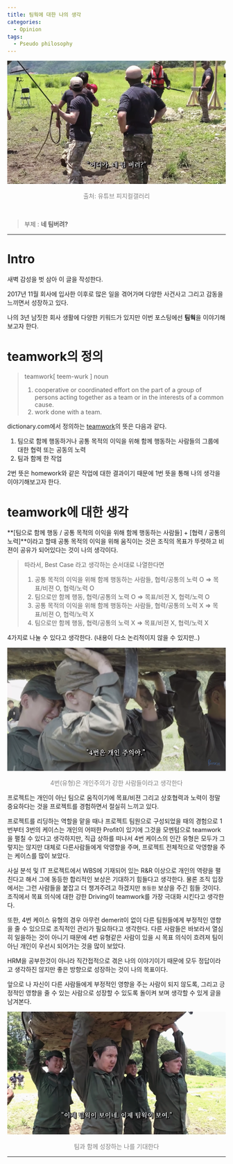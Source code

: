 ```yaml
---
title: 팀웍에 대한 나의 생각
categories:
  - Opinion
tags:
  - Pseudo philosophy
---
```


![Preview](/assets/contents/2020-09-16/img1.png)

<p style="color:gray; font-size:100%;" align="center">출처: 유튜브 피지컬갤러리</p>

<br>

> 부제 : **네 팀버려?**

<!-- more -->

---

# Intro

새벽 감성을 벗 삼아 이 글을 작성한다.

2017년 11월 회사에 입사한 이후로 많은 일을 겪어가며 다양한 사건사고 그리고 감동을 느끼면서 성장하고 있다.

나의 3년 남짓한 회사 생활에 다양한 키워드가 있지만 이번 포스팅에선 **팀웍**을 이야기해보고자 한다.
<br>


# teamwork의 정의

> teamwork[ teem-wurk ]
> noun
>
> 1. cooperative or coordinated effort on the part of a group of persons acting together as a team or in the interests of a common cause.
> 2. work done with a team.

dictionary.com에서 정의하는 [teamwork](https://www.dictionary.com/browse/teamwork?s=t)의 뜻은 다음과 같다.

1. 팀으로 함께 행동하거나 공통 목적의 이익을 위해 함께 행동하는 사람들의 그룹에 대한 협력 또는 공동의 노력
2. 팀과 함께 한 작업

2번 뜻은 homework와 같은 작업에 대한 결과이기 때문에 1번 뜻을 통해 나의 생각을 이야기해보고자 한다.
<br>

# teamwork에 대한 생각

**[팀으로 함께 행동 / 공통 목적의 이익을 위해 함께 행동하는 사람들] + [협력 / 공통의 노력]**이라고 할때
공통 목적의 이익을 위해 움직이는 것은 조직의 목표가 뚜렷하고 비젼이 공유가 되어있다는 것이 나의 생각이다.

> 따라서, Best Case 라고 생각하는 순서대로 나열한다면
>
> 1. 공통 목적의 이익을 위해 함께 행동하는 사람들, 협력/공통의 노력 O => 목표/비젼 O, 협력/노력 O
> 2. 팀으로만 함께 행동, 협력/공통의 노력 O => 목표/비젼 X, 협력/노력 O
> 3. 공통 목적의 이익을 위해 함께 행동하는 사람들, 협력/공통의 노력 X => 목표/비젼 O, 협력/노력 X
> 4. 팀으로만 함께 행동, 협력/공통의 노력 X => 목표/비젼 X, 협력/노력 X

4가지로 나눌 수 있다고 생각한다. (내용이 다소 논리적이지 않을 수 있지만..)

![img4](/assets/contents/2020-09-16/img4.png)
<p style="color:gray; font-size:100%;" align="center">4번(유형)은 개인주의가 강한 사람들이라고 생각한다</p>

프로젝트는 개인이 아닌 팀으로 움직이기에 목표/비젼 그리고 상호협력과 노력이 정말 중요하다는 것을 프로젝트를 경험하면서 절실히 느끼고 있다.

프로젝트를 리딩하는 역할을 맡을 때나 프로젝트 팀원으로 구성되었을 때의 경험으로 1번부터 3번의 케이스는 개인의 어떠한 Profit이 있기에 그것을 모멘텀으로 teamwork을 펼칠 수 있다고 생각하지만, 직급 상하를 떠나서 4번 케이스의 인간 유형은 모두가 그렇지는 않지만 대체로 다른사람들에게 악영향을 주며, 프로젝트 전체적으로 악영향을 주는 케이스를 많이 보았다.

사실 분석 및 IT 프로젝트에서 WBS에 기재되어 있는 R&R 이상으로 개인의 역량을 펼친다고 해서 그에 동등한 합리적인 보상은 기대하기 힘들다고 생각한다. 물론 조직 입장에서는 그런 사람들을 붙잡고 더 챙겨주려고 하겠지만 `동등한` 보상을 주긴 힘들 것이다. 조직에서 목표 의식에 대한 강한 Driving이 teamwork를 가장 극대화 시킨다고 생각한다.

또한, 4번 케이스 유형의 경우 아무런 demerit이 없이 다른 팀원들에게 부정적인 영향을 줄 수 있으므로 조직적인 관리가 필요하다고 생각한다.
다른 사람들은 바보라서 열심히 일을하는 것이 아니기 때문에 4번 유형같은 사람이 있을 시 목표 의식이 흐려져 팀이 아닌 개인이 우선시 되어가는 것을 많이 보았다.

HRM을 공부한것이 아니라 직간접적으로 겪은 나의 이야기이기 때문에 모두 정답이라고 생각하진 않지만 좋은 방향으로 성장하는 것이 나의 목표이다.

앞으로 나 자신이 다른 사람들에게 부정적인 영향을 주는 사람이 되지 않도록, 그리고 긍정적인 영향을 줄 수 있는 사람으로 성장할 수 있도록 돌이켜 보며 생각할 수 있게 글을 남겨본다.

![img2](/assets/contents/2020-09-16/img2.png)
<p style="color:gray; font-size:100%;" align="center">팀과 함께 성장하는 나를 기대한다</p>

---
